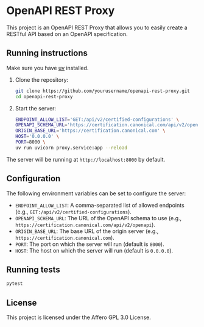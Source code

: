 # OpenAPI REST Proxy

This project is an OpenAPI REST Proxy that allows you to easily create a RESTful API based on an OpenAPI specification.

## Running instructions

Make sure you have [uv](https://docs.astral.sh/uv/) installed.

1. Clone the repository:

   ```sh
   git clone https://github.com/yourusername/openapi-rest-proxy.git
   cd openapi-rest-proxy
   ```

2. Start the server:

   ```sh
   ENDPOINT_ALLOW_LIST='GET:/api/v2/certified-configurations' \
   OPENAPI_SCHEMA_URL='https://certification.canonical.com/api/v2/openapi' \
   ORIGIN_BASE_URL='https://certification.canonical.com' \
   HOST='0.0.0.0' \
   PORT=8000 \
   uv run uvicorn proxy.service:app --reload
   ```

The server will be running at `http://localhost:8000` by default.

## Configuration

The following environment variables can be set to configure the server:

- `ENDPOINT_ALLOW_LIST`: A comma-separated list of allowed endpoints (e.g., `GET:/api/v2/certified-configurations`).
- `OPENAPI_SCHEMA_URL`: The URL of the OpenAPI schema to use (e.g., `https://certification.canonical.com/api/v2/openapi`).
- `ORIGIN_BASE_URL`: The base URL of the origin server (e.g., `https://certification.canonical.com`).
- `PORT`: The port on which the server will run (default is `8000`).
- `HOST`: The host on which the server will run (default is `0.0.0.0`).

## Running tests

```sh
pytest
```

## License

This project is licensed under the Affero GPL 3.0 License.
